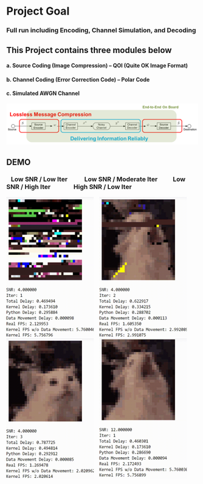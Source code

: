 # Project Goal
### Full run including Encoding, Channel Simulation, and Decoding
## This Project contains three modules below
#### a.	Source Coding (Image Compression) – QOI (Quite OK Image Format)
#### b.	Channel Coding (Error Correction Code) – Polar Code
#### c.	Simulated AWGN Channel
![System Overview](./graph/overview.png)
## DEMO
### &ensp; Low SNR / Low Iter &emsp;&emsp;&nbsp; Low SNR / Moderate Iter &emsp;&emsp; Low SNR / High Iter &emsp;&emsp;&emsp;&nbsp; High SNR / Low Iter
<img src="./graph/cat_1.gif" width="230" height="368"/> &ensp; <img src="./graph/cat_2.gif" width="230" height="368"/> &ensp; <img src="./graph/cat_3.gif" width="230" height="368"/> &ensp; <img src="./graph/cat_4.gif" width="230" height="368"/>
